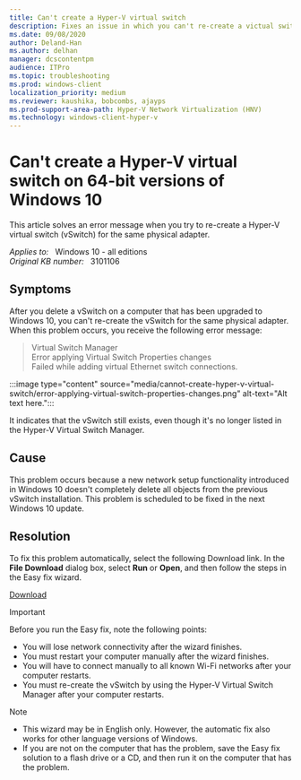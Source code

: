 ```yaml
---
title: Can't create a Hyper-V virtual switch
description: Fixes an issue in which you can't re-create a victual switch for Hyper-V on an upgraded 64-bit Windows-10-based computer.
ms.date: 09/08/2020
author: Deland-Han
ms.author: delhan
manager: dcscontentpm
audience: ITPro
ms.topic: troubleshooting
ms.prod: windows-client
localization_priority: medium
ms.reviewer: kaushika, bobcombs, ajayps
ms.prod-support-area-path: Hyper-V Network Virtualization (HNV)
ms.technology: windows-client-hyper-v
---
```

# Can't create a Hyper-V virtual switch on 64-bit versions of Windows 10

This article solves an error message when you try to re-create a Hyper-V virtual switch (vSwitch) for the same physical adapter.

_Applies to:_ &nbsp; Windows 10 - all editions  
_Original KB number:_ &nbsp; 3101106

## Symptoms

After you delete a vSwitch on a computer that has been upgraded to Windows 10, you can't re-create the vSwitch for the same physical adapter. When this problem occurs, you receive the following error message:

> Virtual Switch Manager  
Error applying Virtual Switch Properties changes  
Failed while adding virtual Ethernet switch connections.

:::image type="content" source="media/cannot-create-hyper-v-virtual-switch/error-applying-virtual-switch-properties-changes.png" alt-text="Alt text here.":::

It indicates that the vSwitch still exists, even though it's no longer listed in the Hyper-V Virtual Switch Manager.

## Cause

This problem occurs because a new network setup functionality introduced in Windows 10 doesn't completely delete all objects from the previous vSwitch installation. This problem is scheduled to be fixed in the next Windows 10 update.

## Resolution

To fix this problem automatically, select the following Download link. In the **File Download** dialog box, select **Run** or **Open**, and then follow the steps in the Easy fix wizard.

[Download](https://aka.ms/easyfix20159)

> [!IMPORTANT]
> Before you run the Easy fix, note the following points:
>
> - You will lose network connectivity after the wizard finishes.
> - You must restart your computer manually after the wizard finishes.
> - You will have to connect manually to all known Wi-Fi networks after your computer restarts.
> - You must re-create the vSwitch by using the Hyper-V Virtual Switch Manager after your computer restarts.

> [!NOTE]
>
> - This wizard may be in English only. However, the automatic fix also works for other language versions of Windows.
> - If you are not on the computer that has the problem, save the Easy fix solution to a flash drive or a CD, and then run it on the computer that has the problem.
